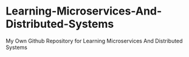 # Learning-Microservices-And-Distributed-Systems
My Own Github Repository for Learning Microservices And Distributed Systems
